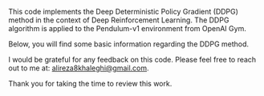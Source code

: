 This code implements the Deep Deterministic Policy Gradient (DDPG) method in the context of Deep Reinforcement Learning. The DDPG algorithm is applied to the Pendulum-v1 environment from OpenAI Gym.

Below, you will find some basic information regarding the DDPG method.

I would be grateful for any feedback on this code. Please feel free to reach out to me at: alireza8khaleghi@gmail.com.

Thank you for taking the time to review this work.
